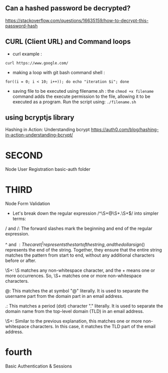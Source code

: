 ## Can a hashed password be decrypted?

https://stackoverflow.com/questions/16635159/how-to-decrypt-this-password-hash

## CURL (Client URL) and Command loops

- curl example :

```
curl https://www.google.com/
```

- making a loop with git bash command shell :

```
for((i = 0; i < 10; i++)); do echo "iteration $i"; done
```

- saving file to be executed using filename.sh :
  the `chmod +x filename` command adds the execute permission to the file, allowing it to be executed as a program. Run the script using: `./filename.sh`

## using bcryptjs library

Hashing in Action: Understanding bcrypt
https://auth0.com/blog/hashing-in-action-understanding-bcrypt/

# SECOND

Node User Registration basic-auth folder

# THIRD

Node Form Validation

- Let's break down the regular expression /^\S+@\S+\.\S+$/ into simpler terms:

/ and /: The forward slashes mark the beginning and end of the regular expression.

^ and $: The caret (^) represents the start of the string, and the dollar sign ($) represents the end of the string. Together, they ensure that the entire string matches the pattern from start to end, without any additional characters before or after.

\S+: \S matches any non-whitespace character, and the + means one or more occurrences. So, \S+ matches one or more non-whitespace characters.

@: This matches the at symbol "@" literally. It is used to separate the username part from the domain part in an email address.

\.: This matches a period (dot) character "." literally. It is used to separate the domain name from the top-level domain (TLD) in an email address.

\S+: Similar to the previous explanation, this matches one or more non-whitespace characters. In this case, it matches the TLD part of the email address.

# fourth

Basic Authentication & Sessions
